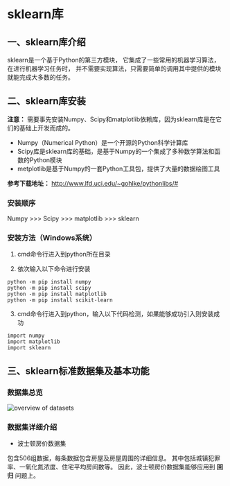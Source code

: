 # sklearn库

## 一、sklearn库介绍

sklearn是一个基于Python的第三方模块，
它集成了一些常用的机器学习算法，在进行机器学习任务时，
并不需要实现算法，只需要简单的调用其中提供的模块就能完成大多数的任务。

## 二、sklearn库安装

**注意：** 需要事先安装Numpy、Scipy和matplotlib依赖库，因为sklearn库是在它们的基础上开发而成的。
* Numpy（Numerical Python）是一个开源的Python科学计算库
* Scipy库是sklearn库的基础，是基于Numpy的一个集成了多种数学算法和函数的Python模块
* metplotlib是基于Numpy的一套Python工具包，提供了大量的数据绘图工具

**参考下载地址：** http://www.lfd.uci.edu/~gohlke/pythonlibs/#

### 安装顺序
Numpy >>> Scipy >>> matplotlib >>> sklearn

### 安装方法（Windows系统）

1. cmd命令行进入到python所在目录

2. 依次输入以下命令进行安装

```
python -m pip install numpy
python -m pip install scipy
python -m pip install matplotlib
python -m pip install scikit-learn
```

3. cmd命令行进入到python，输入以下代码检测，如果能够成功引入则安装成功

```
import numpy
import matplotlib
import sklearn
```

## 三、sklearn标准数据集及基本功能

### 数据集总览
![overview of datasets](../Images/datasets_overview.png)

### 数据集详细介绍

* 波士顿房价数据集

包含506组数据，每条数据包含房屋及房屋周围的详细信息。
其中包括城镇犯罪率、一氧化氮浓度、住宅平均房间数等。
因此，波士顿房价数据集能够应用到 **回归** 问题上。


